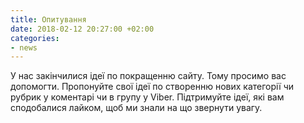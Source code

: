 ```yaml
---
title: Опитування
date: 2018-02-12 20:27:00 +02:00
categories:
- news
---
```


У нас закінчилися ідеї по покращенню сайту. Тому просимо вас допомогти. Пропонуйте свої ідеї по створенню нових категорії чи рубрик у коментарі чи в групу у Viber. Підтримуйте ідеї, які вам сподобалися лайком, щоб ми знали на що звернути увагу.  
